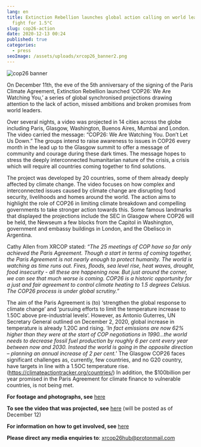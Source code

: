 ```yaml
---
lang: en
title: Extinction Rebellion launches global action calling on world leaders to
  fight for 1.5°C
slug: cop26-action
date: 2020-12-13 00:24
published: true
categories:
  - press
seoImage: /assets/uploads/xrcop26_banner2.png
---
```



![cop26 banner](/assets/uploads/xrcop26_banner2.png)

On December 11th, the eve of the 5th anniversary of the signing of the Paris Climate Agreement, Extinction Rebellion launched ‘COP26: We Are Watching You,’ a series of global synchronised projections drawing attention to the lack of action, missed ambitions and broken promises from world leaders.

Over several nights, a video was projected in 14 cities across the globe including Paris, Glasgow, Washington, Buenos Aires, Mumbai and London. The video carried the message: “COP26: We Are Watching You. Don’t Let Us Down.” The groups intend to raise awareness to issues in COP26 every month in the lead up to the Glasgow summit to offer a message of community and courage during these dark times. The message hopes to stress the deeply interconnected humanitarian nature of the crisis, a crisis which will require all countries coming together to find solutions.

The project was developed by 20 countries, some of them already deeply affected by climate change. The video focuses on how complex and interconnected issues caused by climate change are disrupting food security, livelihoods and homes around the world. The action aims to highlight the role of COP26 in limiting climate breakdown and compelling governments to take stronger action towards this. Some famous landmarks that displayed the projections include the SEC in Glasgow where COP26 will be held, the Newseum a few blocks from the Capitol in Washington, government and embassy buildings in London, and the Obelisco in Argentina.

Cathy Allen from XRCOP stated: *“The 25 meetings of COP have so far only achieved the Paris Agreement. Though a start in terms of coming together, the Paris Agreement is not nearly enough to protect humanity. The world is watching as time runs out. Fires, floods, sea level rise, heat waves, drought, food insecurity - all these are happening now. But just around the corner, we can see that much worse is coming. COP26 is a historic opportunity for a just and fair agreement to control climate heating to 1.5 degrees Celsius. The COP26 process is under global scrutiny.”*

The aim of the Paris Agreement is (to) ‘strengthen the global response to climate change’ and ‘pursuing efforts to limit the temperature increase to 1.50C above pre-industrial levels’. However, as Antonio Guterres, UN Secretary General outlined on December 2, 2020, global increase in temperature is already 1.20C and rising. ‘*In fact emissions are now 62% higher than they were at the start of COP negotiations in 1990…the world needs to decrease fossil fuel production by roughly 6 per cent every* *year between now and 2030. Instead the world is going in the opposite direction – planning an annual increase of 2 per cent.*’ The Glasgow COP26 faces significant challenges as, currently, few countries, and no G20 country, have targets in line with a 1.5OC temperature rise. (<https://climateactiontracker.org/countries/>) In addition, the $100billion per year promised in the Paris Agreement for climate finance to vulnerable countries, is not being met.

**For footage and photographs, see** [](https://cloud.extinctionrebellion.in/index.php/s/bQdz5b5zLe2AbDM?path=%2FPress%20Release) [here](https://cloud.extinctionrebellion.in/index.php/s/bQdz5b5zLe2AbDM?path=%2FPress%20Release)

**To see the video that was projected, see** [here](https://cloud.extinctionrebellion.in/index.php/s/bQdz5b5zLe2AbDM?path=%2FPress%20Release) (will be posted as of December 12)

**For information on how to get involved, see** [here](https://www.instagram.com/cop26_extinctionrebellion/)

**Please direct any media enquiries to**: xrcop26hub@protonmail.com